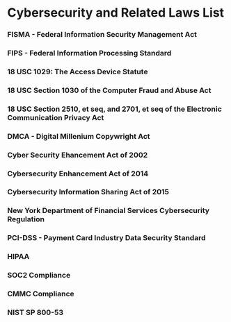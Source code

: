 # Cybersecurity and Related Laws List

### FISMA - Federal Information Security Management Act
### FIPS - Federal Information Processing Standard

### 18 USC 1029: The Access Device Statute
### 18 USC Section 1030 of the Computer Fraud and Abuse Act
### 18 USC Section 2510, et seq, and 2701, et seq of the Electronic Communication Privacy Act
### DMCA - Digital Millenium Copywright Act
### Cyber Security Ehancement Act of 2002
### Cybersecurity Enhancement Act of 2014
### Cybersecurity Information Sharing Act of 2015
### New York Department of Financial Services Cybersecurity Regulation

### PCI-DSS - Payment Card Industry Data Security Standard
### HIPAA
### SOC2 Compliance
### CMMC Compliance
### NIST SP 800-53